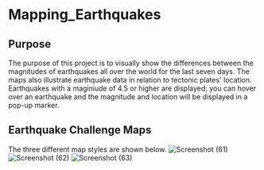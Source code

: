 # Mapping_Earthquakes

## Purpose
The purpose of this project is to visually show the differences between the magnitudes of earthquakes all over the world for the last seven days. The maps also illustrate earthquake data in relation to tectonic plates' location. Earthquakes with a maginiude of 4.5 or higher are displayed; you can hover over an earthquake and the magnitude and location will be displayed in a pop-up marker.

## Earthquake Challenge Maps
The three different map styles are shown below.
![Screenshot (61)](https://user-images.githubusercontent.com/101427781/188323380-55149dac-77ba-40fe-bb1f-3b68c88ef6dc.png)
![Screenshot (62)](https://user-images.githubusercontent.com/101427781/188323385-0d987f8c-8cfd-4a55-8738-1e1b53d54439.png)
![Screenshot (63)](https://user-images.githubusercontent.com/101427781/188323388-874bf478-97e8-41be-86ee-e2d0f65a0afb.png)
